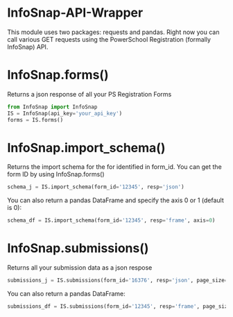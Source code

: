 # InfoSnap-API-Wrapper

This module uses two packages: requests and pandas. Right now you can call various GET requests using the PowerSchool Registration (formally InfoSnap) API.

# InfoSnap.forms()
Returns a json response of all your PS Registration Forms
```python
from InfoSnap import InfoSnap
IS = InfoSnap(api_key='your_api_key')
forms = IS.forms()
```
# InfoSnap.import_schema()
Returns the import schema for the for identified in form_id. You can get the form ID by using InfoSnap.forms()
```python
schema_j = IS.import_schema(form_id='12345', resp='json')
```
You can also return a pandas DataFrame and specify the axis 0 or 1 (default is 0):
```python
schema_df = IS.import_schema(form_id='12345', resp='frame', axis=0)
```
# InfoSnap.submissions()

Returns all your submission data as a json respose
```python
submissions_j = IS.submissions(form_id='16376', resp='json', page_size=50)
```
You can also return a pandas DataFrame:
```python
submissions_df = IS.submissions(form_id='12345', resp='frame', page_size=50)
```
